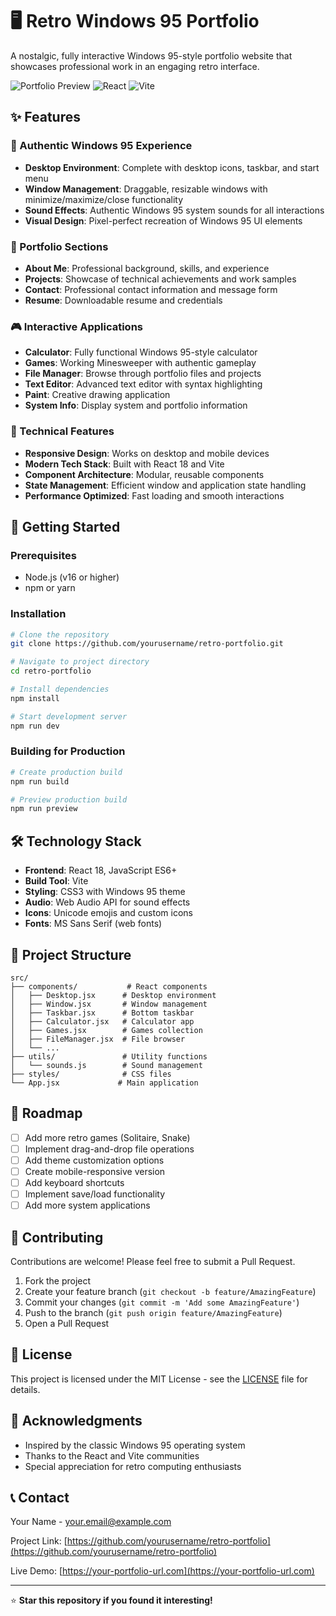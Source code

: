 # 🖥️ Retro Windows 95 Portfolio

A nostalgic, fully interactive Windows 95-style portfolio website that showcases professional work in an engaging retro interface.

![Portfolio Preview](https://img.shields.io/badge/Status-In%20Development-yellow)
![React](https://img.shields.io/badge/React-18.x-blue)
![Vite](https://img.shields.io/badge/Vite-Latest-green)

## ✨ Features

### 🎨 Authentic Windows 95 Experience
- **Desktop Environment**: Complete with desktop icons, taskbar, and start menu
- **Window Management**: Draggable, resizable windows with minimize/maximize/close functionality
- **Sound Effects**: Authentic Windows 95 system sounds for all interactions
- **Visual Design**: Pixel-perfect recreation of Windows 95 UI elements

### 💼 Portfolio Sections
- **About Me**: Professional background, skills, and experience
- **Projects**: Showcase of technical achievements and work samples
- **Contact**: Professional contact information and message form
- **Resume**: Downloadable resume and credentials

### 🎮 Interactive Applications
- **Calculator**: Fully functional Windows 95-style calculator
- **Games**: Working Minesweeper with authentic gameplay
- **File Manager**: Browse through portfolio files and projects
- **Text Editor**: Advanced text editor with syntax highlighting
- **Paint**: Creative drawing application
- **System Info**: Display system and portfolio information

### 🔧 Technical Features
- **Responsive Design**: Works on desktop and mobile devices
- **Modern Tech Stack**: Built with React 18 and Vite
- **Component Architecture**: Modular, reusable components
- **State Management**: Efficient window and application state handling
- **Performance Optimized**: Fast loading and smooth interactions

## 🚀 Getting Started

### Prerequisites
- Node.js (v16 or higher)
- npm or yarn

### Installation
```bash
# Clone the repository
git clone https://github.com/yourusername/retro-portfolio.git

# Navigate to project directory
cd retro-portfolio

# Install dependencies
npm install

# Start development server
npm run dev
```

### Building for Production
```bash
# Create production build
npm run build

# Preview production build
npm run preview
```

## 🛠️ Technology Stack

- **Frontend**: React 18, JavaScript ES6+
- **Build Tool**: Vite
- **Styling**: CSS3 with Windows 95 theme
- **Audio**: Web Audio API for sound effects
- **Icons**: Unicode emojis and custom icons
- **Fonts**: MS Sans Serif (web fonts)

## 📁 Project Structure

```
src/
├── components/           # React components
│   ├── Desktop.jsx      # Desktop environment
│   ├── Window.jsx       # Window management
│   ├── Taskbar.jsx      # Bottom taskbar
│   ├── Calculator.jsx   # Calculator app
│   ├── Games.jsx        # Games collection
│   ├── FileManager.jsx  # File browser
│   └── ...
├── utils/               # Utility functions
│   └── sounds.js        # Sound management
├── styles/              # CSS files
└── App.jsx             # Main application
```

## 🎯 Roadmap

- [ ] Add more retro games (Solitaire, Snake)
- [ ] Implement drag-and-drop file operations
- [ ] Add theme customization options
- [ ] Create mobile-responsive version
- [ ] Add keyboard shortcuts
- [ ] Implement save/load functionality
- [ ] Add more system applications

## 🤝 Contributing

Contributions are welcome! Please feel free to submit a Pull Request.

1. Fork the project
2. Create your feature branch (`git checkout -b feature/AmazingFeature`)
3. Commit your changes (`git commit -m 'Add some AmazingFeature'`)
4. Push to the branch (`git push origin feature/AmazingFeature`)
5. Open a Pull Request

## 📄 License

This project is licensed under the MIT License - see the [LICENSE](LICENSE) file for details.

## 🙏 Acknowledgments

- Inspired by the classic Windows 95 operating system
- Thanks to the React and Vite communities
- Special appreciation for retro computing enthusiasts

## 📞 Contact

Your Name - [your.email@example.com](mailto:your.email@example.com)

Project Link: [https://github.com/yourusername/retro-portfolio](https://github.com/yourusername/retro-portfolio)

Live Demo: [https://your-portfolio-url.com](https://your-portfolio-url.com)

---

⭐ **Star this repository if you found it interesting!**
